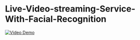 # Live-Video-streaming-Service-With-Facial-Recognition

<a href="https://www.youtube.com/watch?v=YVwn4THOrl0&ab_channel=MarkBates" title="Video Demo"><img src="{image-url}" alt="Video Demo" /></a>
